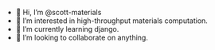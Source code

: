 - 👋 Hi, I’m @scott-materials
- 👀 I’m interested in high-throughput materials computation.
- 🌱 I’m currently learning django.
- 💞️ I’m looking to collaborate on anything.

<!---
scott-materials/scott-materials is a ✨ special ✨ repository because its `README.md` (this file) appears on your GitHub profile.
You can click the Preview link to take a look at your changes.
--->
